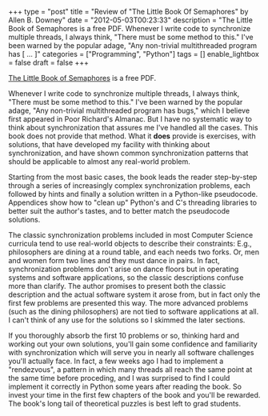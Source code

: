 +++
type = "post"
title = "Review of \"The Little Book Of Semaphores\" by Allen B. Downey"
date = "2012-05-03T00:23:33"
description = "The Little Book of Semaphores is a free PDF. Whenever I write code to synchronize multiple threads, I always think, \"There must be some method to this.\" I've been warned by the popular adage, \"Any non-trivial multithreaded program has [ ... ]"
categories = ["Programming", "Python"]
tags = []
enable_lightbox = false
draft = false
+++

<p><a href="http://www.greenteapress.com/semaphores/downey08semaphores.pdf">The Little Book of
Semaphores</a>
is a free PDF.</p>
<p>Whenever I write code to synchronize multiple threads, I always think,
"There must be some method to this." I've been warned by the popular
adage, "Any non-trivial multithreaded program has bugs," which I believe
first appeared in Poor Richard's Almanac. But I have no systematic way
to think about synchronization that assures me I've handled all the
cases. This book does not provide that method. What it <strong>does</strong> provide
is exercises, with solutions, that have developed my facility with
thinking about synchronization, and have shown common synchronization
patterns that should be applicable to almost any real-world problem.</p>
<p>Starting from the most basic cases, the book leads the reader
step-by-step through a series of increasingly complex synchronization
problems, each followed by hints and finally a solution written in a
Python-like pseudocode. Appendices show how to "clean up" Python's and
C's threading libraries to better suit the author's tastes, and to
better match the pseudocode solutions.</p>
<p>The classic synchronization problems included in most Computer Science
curricula tend to use real-world objects to describe their constraints:
E.g., philosophers are dining at a round table, and each needs two
forks. Or, men and women form two lines and they must dance in pairs. In
fact, synchronization problems don't arise on dance floors but in
operating systems and software applications, so the classic descriptions
confuse more than clarify. The author promises to present both the
classic description and the actual software system it arose from, but in
fact only the first few problems are presented this way. The more
advanced problems (such as the dining philosophers) are not tied to
software applications at all. I can't think of any use for the solutions
so I skimmed the later sections.</p>
<p>If you thoroughly absorb the first 10 problems or so, thinking hard and
working out your own solutions, you'll gain some confidence and
familiarity with synchronization which will serve you in nearly all
software challenges you'll actually face. In fact, a few weeks ago I had
to implement a "rendezvous", a pattern in which many threads all reach
the same point at the same time before proceding, and I was surprised to
find I could implement it correctly in Python some years after reading
the book. So invest your time in the first few chapters of the book and
you'll be rewarded. The book's long tail of theoretical puzzles is best
left to grad students.</p>
    